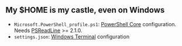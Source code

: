 ## My $HOME is my castle, even on Windows

* `Microsoft.PowerShell_profile.ps1`: [PowerShell Core](https://github.com/PowerShell/PowerShell) configuration. Needs [PSReadLine](https://github.com/PowerShell/PSReadLine) >= 2.1.0.
* `settings.json`: [Windows Terminal](https://github.com/microsoft/terminal) configuration
